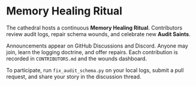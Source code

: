 # Memory Healing Ritual

The cathedral hosts a continuous **Memory Healing Ritual**. Contributors review audit logs,
repair schema wounds, and celebrate new **Audit Saints**.

Announcements appear on GitHub Discussions and Discord. Anyone may join,
learn the logging doctrine, and offer repairs. Each contribution is recorded
in `CONTRIBUTORS.md` and the wounds dashboard.

To participate, run `fix_audit_schema.py` on your local logs, submit a pull
request, and share your story in the discussion thread.

